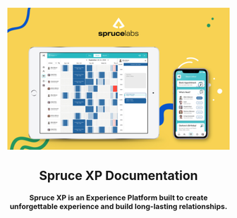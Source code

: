 ![hero](/docs/images/hero.jpg)
<h1 align="center">
Spruce XP Documentation
</h1>
<h3 align="center">Spruce XP is an Experience Platform built to create unforgettable experience and build long-lasting relationships.
</h2>
